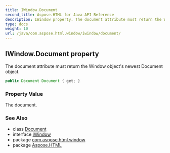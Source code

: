 ```yaml
---
title: IWindow.Document
second_title: Aspose.HTML for Java API Reference
description: IWindow property. The document attribute must return the Window objects newest Document object
type: docs
weight: 10
url: /java/com.aspose.html.window/iwindow/document/
---
```

## IWindow.Document property

The document attribute must return the Window object's newest Document object.

```java
public Document Document { get; }
```

### Property Value

The document.

### See Also

* class [Document](../../../com.aspose.html.dom/document/)
* interface [IWindow](../)
* package [com.aspose.html.window](../../iwindow/)
* package [Aspose.HTML](../../../)
